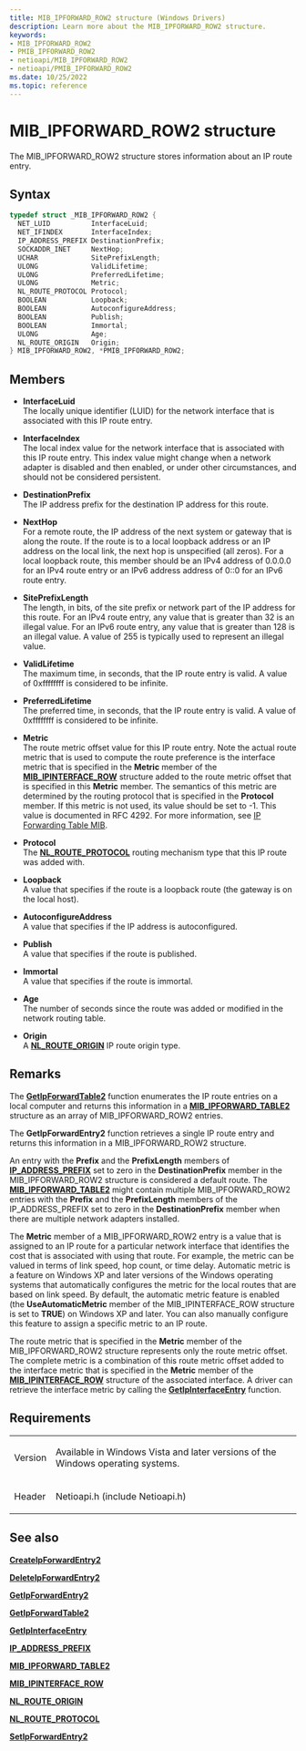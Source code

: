 ```yaml
---
title: MIB_IPFORWARD_ROW2 structure (Windows Drivers)
description: Learn more about the MIB_IPFORWARD_ROW2 structure.
keywords:
- MIB_IPFORWARD_ROW2
- PMIB_IPFORWARD_ROW2
- netioapi/MIB_IPFORWARD_ROW2
- netioapi/PMIB_IPFORWARD_ROW2
ms.date: 10/25/2022
ms.topic: reference
---
```


# MIB\_IPFORWARD\_ROW2 structure

The MIB\_IPFORWARD\_ROW2 structure stores information about an IP route entry.

## Syntax

``` c++
typedef struct _MIB_IPFORWARD_ROW2 {
  NET_LUID          InterfaceLuid;
  NET_IFINDEX       InterfaceIndex;
  IP_ADDRESS_PREFIX DestinationPrefix;
  SOCKADDR_INET     NextHop;
  UCHAR             SitePrefixLength;
  ULONG             ValidLifetime;
  ULONG             PreferredLifetime;
  ULONG             Metric;
  NL_ROUTE_PROTOCOL Protocol;
  BOOLEAN           Loopback;
  BOOLEAN           AutoconfigureAddress;
  BOOLEAN           Publish;
  BOOLEAN           Immortal;
  ULONG             Age;
  NL_ROUTE_ORIGIN   Origin;
} MIB_IPFORWARD_ROW2, *PMIB_IPFORWARD_ROW2;
```

## Members

- **InterfaceLuid**  
   The locally unique identifier (LUID) for the network interface that is associated with this IP route entry.

- **InterfaceIndex**  
   The local index value for the network interface that is associated with this IP route entry. This index value might change when a network adapter is disabled and then enabled, or under other circumstances, and should not be considered persistent.

- **DestinationPrefix**  
   The IP address prefix for the destination IP address for this route.

- **NextHop**  
   For a remote route, the IP address of the next system or gateway that is along the route. If the route is to a local loopback address or an IP address on the local link, the next hop is unspecified (all zeros). For a local loopback route, this member should be an IPv4 address of 0.0.0.0 for an IPv4 route entry or an IPv6 address address of 0::0 for an IPv6 route entry.

- **SitePrefixLength**  
   The length, in bits, of the site prefix or network part of the IP address for this route. For an IPv4 route entry, any value that is greater than 32 is an illegal value. For an IPv6 route entry, any value that is greater than 128 is an illegal value. A value of 255 is typically used to represent an illegal value.

- **ValidLifetime**  
   The maximum time, in seconds, that the IP route entry is valid. A value of 0xffffffff is considered to be infinite.

- **PreferredLifetime**  
   The preferred time, in seconds, that the IP route entry is valid. A value of 0xffffffff is considered to be infinite.

- **Metric**  
   The route metric offset value for this IP route entry. Note the actual route metric that is used to compute the route preference is the interface metric that is specified in the **Metric** member of the [**MIB\_IPINTERFACE\_ROW**](mib-ipinterface-row.md) structure added to the route metric offset that is specified in this **Metric** member. The semantics of this metric are determined by the routing protocol that is specified in the **Protocol** member. If this metric is not used, its value should be set to -1. This value is documented in RFC 4292. For more information, see [IP Forwarding Table MIB](https://go.microsoft.com/fwlink/p/?linkid=84065).

- **Protocol**  
   The [**NL\_ROUTE\_PROTOCOL**](/windows/win32/api/nldef/ne-nldef-nl_route_protocol) routing mechanism type that this IP route was added with.

- **Loopback**  
   A value that specifies if the route is a loopback route (the gateway is on the local host).

- **AutoconfigureAddress**  
   A value that specifies if the IP address is autoconfigured.

- **Publish**  
   A value that specifies if the route is published.

- **Immortal**  
   A value that specifies if the route is immortal.

- **Age**  
   The number of seconds since the route was added or modified in the network routing table.

- **Origin**  
   A [**NL\_ROUTE\_ORIGIN**](/windows/win32/api/nldef/ne-nldef-nl_route_origin) IP route origin type.

## Remarks

The [**GetIpForwardTable2**](getipforwardtable2.md) function enumerates the IP route entries on a local computer and returns this information in a [**MIB\_IPFORWARD\_TABLE2**](mib-ipforward-table2.md) structure as an array of MIB\_IPFORWARD\_ROW2 entries.

The **GetIpForwardEntry2** function retrieves a single IP route entry and returns this information in a MIB\_IPFORWARD\_ROW2 structure.

An entry with the **Prefix** and the **PrefixLength** members of [**IP\_ADDRESS\_PREFIX**](ip-address-prefix.md) set to zero in the **DestinationPrefix** member in the MIB\_IPFORWARD\_ROW2 structure is considered a default route. The [**MIB\_IPFORWARD\_TABLE2**](mib-ipforward-table2.md) might contain multiple MIB\_IPFORWARD\_ROW2 entries with the **Prefix** and the **PrefixLength** members of the IP\_ADDRESS\_PREFIX set to zero in the **DestinationPrefix** member when there are multiple network adapters installed.

The **Metric** member of a MIB\_IPFORWARD\_ROW2 entry is a value that is assigned to an IP route for a particular network interface that identifies the cost that is associated with using that route. For example, the metric can be valued in terms of link speed, hop count, or time delay. Automatic metric is a feature on Windows XP and later versions of the Windows operating systems that automatically configures the metric for the local routes that are based on link speed. By default, the automatic metric feature is enabled (the **UseAutomaticMetric** member of the MIB\_IPINTERFACE\_ROW structure is set to **TRUE**) on Windows XP and later. You can also manually configure this feature to assign a specific metric to an IP route.

The route metric that is specified in the **Metric** member of the MIB\_IPFORWARD\_ROW2 structure represents only the route metric offset. The complete metric is a combination of this route metric offset added to the interface metric that is specified in the **Metric** member of the [**MIB\_IPINTERFACE\_ROW**](mib-ipinterface-row.md) structure of the associated interface. A driver can retrieve the interface metric by calling the [**GetIpInterfaceEntry**](getipinterfaceentry.md) function.

## Requirements

<table>
<tbody>
<tr class="odd">
<td><p>Version</p></td>
<td><p>Available in Windows Vista and later versions of the Windows operating systems.</p></td>
</tr>
<tr class="even">
<td><p>Header</p></td>
<td>Netioapi.h (include Netioapi.h)</td>
</tr>
</tbody>
</table>

## See also

[**CreateIpForwardEntry2**](createipforwardentry2.md)

[**DeleteIpForwardEntry2**](deleteipforwardentry2.md)

[**GetIpForwardEntry2**](getipforwardentry2.md)

[**GetIpForwardTable2**](getipforwardtable2.md)

[**GetIpInterfaceEntry**](getipinterfaceentry.md)

[**IP\_ADDRESS\_PREFIX**](ip-address-prefix.md)

[**MIB\_IPFORWARD\_TABLE2**](mib-ipforward-table2.md)

[**MIB\_IPINTERFACE\_ROW**](mib-ipinterface-row.md)

[**NL\_ROUTE\_ORIGIN**](/windows/win32/api/nldef/ne-nldef-nl_route_origin)

[**NL\_ROUTE\_PROTOCOL**](/windows/win32/api/nldef/ne-nldef-nl_route_protocol)

[**SetIpForwardEntry2**](setipforwardentry2.md)
